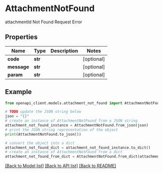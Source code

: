 # AttachmentNotFound

attachmentId Not Found Request Error

## Properties

Name | Type | Description | Notes
------------ | ------------- | ------------- | -------------
**code** | **str** |  | [optional] 
**message** | **str** |  | [optional] 
**param** | **str** |  | [optional] 

## Example

```python
from openapi_client.models.attachment_not_found import AttachmentNotFound

# TODO update the JSON string below
json = "{}"
# create an instance of AttachmentNotFound from a JSON string
attachment_not_found_instance = AttachmentNotFound.from_json(json)
# print the JSON string representation of the object
print(AttachmentNotFound.to_json())

# convert the object into a dict
attachment_not_found_dict = attachment_not_found_instance.to_dict()
# create an instance of AttachmentNotFound from a dict
attachment_not_found_from_dict = AttachmentNotFound.from_dict(attachment_not_found_dict)
```
[[Back to Model list]](../README.md#documentation-for-models) [[Back to API list]](../README.md#documentation-for-api-endpoints) [[Back to README]](../README.md)


